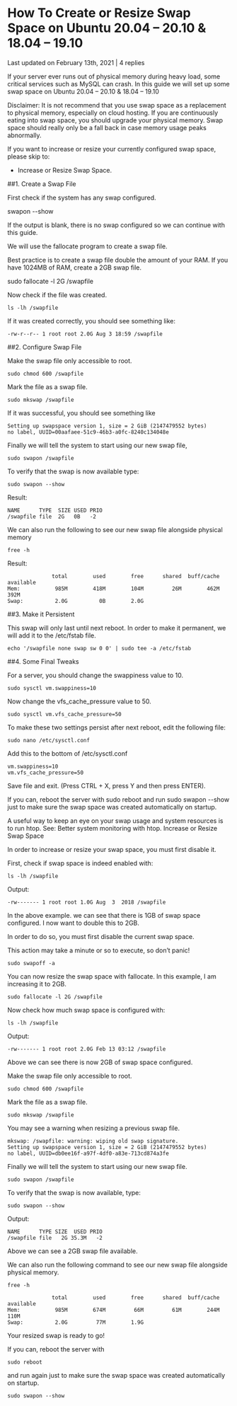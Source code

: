 # How To Create or Resize Swap Space on Ubuntu 20.04 – 20.10 & 18.04 – 19.10
Last updated on February 13th, 2021 | 4 replies

If your server ever runs out of physical memory during heavy load, some critical services such as MySQL can crash. In this guide we will set up some swap space on Ubuntu 20.04 – 20.10 & 18.04 – 19.10

Disclaimer: It is not recommend that you use swap space as a replacement to physical memory, especially on cloud hosting. If you are continuously eating into swap space, you should upgrade your physical memory. Swap space should really only be a fall back in case memory usage peaks abnormally.

If you want to increase or resize your currently configured swap space, please skip to:

-    Increase or Resize Swap Space.

##1. Create a Swap File

First check if the system has any swap configured.

swapon --show

If the output is blank, there is no swap configured so we can continue with this guide.

We will use the fallocate program to create a swap file.

Best practice is to create a swap file double the amount of your RAM. If you have 1024MB of RAM, create a 2GB swap file.

sudo fallocate -l 2G /swapfile

Now check if the file was created.

```
ls -lh /swapfile
```

If it was created correctly, you should see something like:

```
-rw-r--r-- 1 root root 2.0G Aug 3 18:59 /swapfile
```

##2. Configure Swap File

Make the swap file only accessible to root.

```
sudo chmod 600 /swapfile
```

Mark the file as a swap file.

```
sudo mkswap /swapfile
```

If it was successful, you should see something like

```
Setting up swapspace version 1, size = 2 GiB (2147479552 bytes)
no label, UUID=00aafaee-51c9-46b3-a0fc-8240c134048e
```

Finally we will tell the system to start using our new swap file,

```
sudo swapon /swapfile
```

To verify that the swap is now available type:

```
sudo swapon --show
```

Result:

```
NAME      TYPE  SIZE USED PRIO
/swapfile file  2G   0B   -2
```

We can also run the following to see our new swap file alongside physical memory

```
free -h
```

Result:

```
              total        used        free      shared  buff/cache   available
Mem:           985M        418M        104M         26M        462M        392M
Swap:          2.0G          0B        2.0G
```

##3. Make it Persistent

This swap will only last until next reboot. In order to make it permanent, we will add it to the /etc/fstab file.

```
echo '/swapfile none swap sw 0 0' | sudo tee -a /etc/fstab

```

##4. Some Final Tweaks

For a server, you should change the swappiness value to 10.

```
sudo sysctl vm.swappiness=10
```

Now change the vfs_cache_pressure value to 50.

```
sudo sysctl vm.vfs_cache_pressure=50
```

To make these two settings persist after next reboot, edit the following file:

```
sudo nano /etc/sysctl.conf
```

Add this to the bottom of /etc/sysctl.conf

```
vm.swappiness=10
vm.vfs_cache_pressure=50
```

Save file and exit. (Press CTRL + X, press Y and then press ENTER).

If you can, reboot the server with sudo reboot and run sudo swapon --show just to make sure the swap space was created automatically on startup.

A useful way to keep an eye on your swap usage and system resources is to run htop. See: Better system monitoring with htop.
Increase or Resize Swap Space

In order to increase or resize your swap space, you must first disable it.

First, check if swap space is indeed enabled with:

```
ls -lh /swapfile
```

Output:

```
-rw------- 1 root root 1.0G Aug  3  2018 /swapfile
```

In the above example. we can see that there is 1GB of swap space configured. I now want to double this to 2GB.

In order to do so, you must first disable the current swap space.

This action may take a minute or so to execute, so don’t panic!

```
sudo swapoff -a
```

You can now resize the swap space with fallocate. In this example, I am increasing it to 2GB.

```
sudo fallocate -l 2G /swapfile
```

Now check how much swap space is configured with:

```
ls -lh /swapfile
```

Output:

```
-rw------- 1 root root 2.0G Feb 13 03:12 /swapfile
```

Above we can see there is now 2GB of swap space configured.

Make the swap file only accessible to root.

```
sudo chmod 600 /swapfile
```

Mark the file as a swap file.

```
sudo mkswap /swapfile
```

You may see a warning when resizing a previous swap file.

```
mkswap: /swapfile: warning: wiping old swap signature.
Setting up swapspace version 1, size = 2 GiB (2147479552 bytes)
no label, UUID=db0ee16f-a97f-4df0-a83e-713cd874a3fe
```

Finally we will tell the system to start using our new swap file.

```
sudo swapon /swapfile
```

To verify that the swap is now available, type:

```
sudo swapon --show
```

Output:

```
NAME      TYPE SIZE  USED PRIO
/swapfile file   2G 35.3M   -2
```

Above we can see a 2GB swap file available.

We can also run the following command to see our new swap file alongside physical memory.

```
free -h
```

```
              total        used        free      shared  buff/cache   available
Mem:           985M        674M         66M         61M        244M        110M
Swap:          2.0G         77M        1.9G
```

Your resized swap is ready to go!

If you can, reboot the server with

```
sudo reboot
```

and run again just to make sure the swap space was created automatically on startup.

```
sudo swapon --show
```

